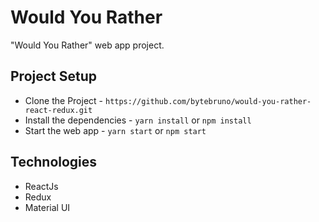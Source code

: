 # Would You Rather

"Would You Rather" web app project. 

## Project Setup

* Clone the Project - `https://github.com/bytebruno/would-you-rather-react-redux.git`
* Install the dependencies - `yarn install` or `npm install` 
* Start the web app - `yarn start` or `npm start`

## Technologies

* ReactJs
* Redux
* Material UI
